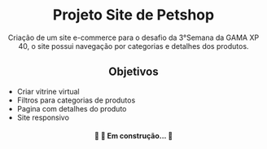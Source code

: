 <h1 align="center">Projeto Site de Petshop</h1>


<p align="center">Criação de um site e-commerce para o desafio da 3°Semana da GAMA XP 40, o site possui navegação por categorias e detalhes dos produtos.</p>


<h2 align="center">Objetivos</h2>
<ul>
<li>Criar vitrine virtual</li>
<li>Filtros para categorias de produtos</li>
<li> Pagina com detalhes do produto</li>
<li> Site responsivo</li>
</ul>


<h4 align="center"> 
	🚧  🚀 Em construção...  🚧
</h4>
